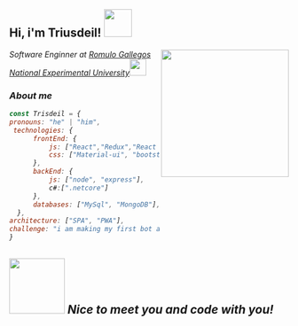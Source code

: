 <h2>Hi, i'm Triusdeil! <img src="https://media.giphy.com/media/d62F1of1t5jajnruO5/giphy.gif" width="50" /></h2>
<img align='right' src="https://media.giphy.com/media/zMr7ul26OxrVbgPic8/giphy.gif" width="230">
<p><em>Software Enginner at <a href="http://dace.unerg.me/">Romulo Gallegos National Experimental University</a><img src="https://media.giphy.com/media/jt9Z0mUseh7PF3fcYp/giphy.gif" width="30">
  
  ###  About me
  ```javascript
const Trisdeil = {
  pronouns: "he" | "him",
   technologies: {
        frontEnd: {
            js: ["React","Redux","React Native"],
            css: ["Material-ui", "bootstrap" ]
        },
        backEnd: {
            js: ["node", "express"],
            c#:[".netcore"]
        },
        databases: ["MySql", "MongoDB"],
    },
  architecture: ["SPA", "PWA"],
  challenge: "i am making my first bot and moving my projects to typescript"
}
```
  <img src="https://media.giphy.com/media/s69IuUIxYf4zkHpu4I/giphy.gif" width="100"> <em><b>Nice to meet you and code with you!</b></em>
---
